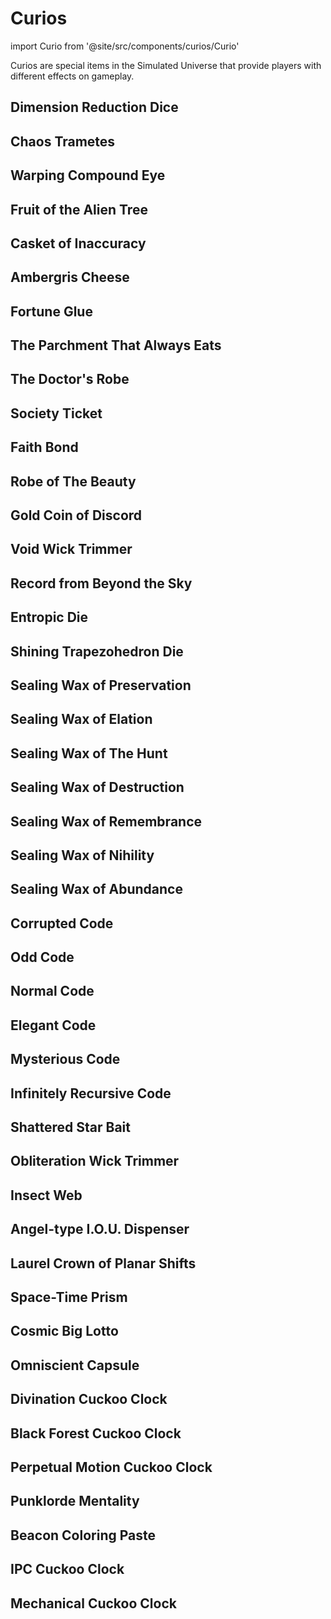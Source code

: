 # Curios

import Curio from '@site/src/components/curios/Curio'

Curios are special items in the Simulated Universe that provide players with different effects on gameplay.

## Dimension Reduction Dice

<Curio curio="Dimension Reduction Dice" />

## Chaos Trametes

<Curio curio="Chaos Trametes" />

## Warping Compound Eye

<Curio curio="Warping Compound Eye" />

## Fruit of the Alien Tree

<Curio curio="Fruit of the Alien Tree" />

## Casket of Inaccuracy

<Curio curio="Casket of Inaccuracy" />

## Ambergris Cheese

<Curio curio="Ambergris Cheese" />

## Fortune Glue

<Curio curio="Fortune Glue" />

## The Parchment That Always Eats

<Curio curio="The Parchment That Always Eats" />

## The Doctor's Robe

<Curio curio="The Doctor's Robe" />

## Society Ticket

<Curio curio="Society Ticket" />

## Faith Bond

<Curio curio="Faith Bond" />

## Robe of The Beauty

<Curio curio="Robe of The Beauty" />

## Gold Coin of Discord

<Curio curio="Gold Coin of Discord" />

## Void Wick Trimmer

<Curio curio="Void Wick Trimmer" />

## Record from Beyond the Sky

<Curio curio="Record from Beyond the Sky" />

## Entropic Die

<Curio curio="Entropic Die" />

## Shining Trapezohedron Die

<Curio curio="Shining Trapezohedron Die" />

## Sealing Wax of Preservation

<Curio curio="Sealing Wax of Preservation" />

## Sealing Wax of Elation

<Curio curio="Sealing Wax of Elation" />

## Sealing Wax of The Hunt

<Curio curio="Sealing Wax of The Hunt" />

## Sealing Wax of Destruction

<Curio curio="Sealing Wax of Destruction" />

## Sealing Wax of Remembrance

<Curio curio="Sealing Wax of Remembrance" />

## Sealing Wax of Nihility

<Curio curio="Sealing Wax of Nihility" />

## Sealing Wax of Abundance

<Curio curio="Sealing Wax of Abundance" />

## Corrupted Code

<Curio curio="Corrupted Code" />

## Odd Code

<Curio curio="Odd Code" />

## Normal Code

<Curio curio="Normal Code" />

## Elegant Code

<Curio curio="Elegant Code" />

## Mysterious Code

<Curio curio="Mysterious Code" />

## Infinitely Recursive Code

<Curio curio="Infinitely Recursive Code" />

## Shattered Star Bait

<Curio curio="Shattered Star Bait" />

## Obliteration Wick Trimmer

<Curio curio="Obliteration Wick Trimmer" />

## Insect Web

<Curio curio="Insect Web" />

## Angel-type I.O.U. Dispenser

<Curio curio="Angel-type I.O.U. Dispenser" />

## Laurel Crown of Planar Shifts

<Curio curio="Laurel Crown of Planar Shifts" />

## Space-Time Prism

<Curio curio="Space-Time Prism" />

## Cosmic Big Lotto

<Curio curio="Cosmic Big Lotto" />

## Omniscient Capsule

<Curio curio="Omniscient Capsule" />

## Divination Cuckoo Clock

<Curio curio="Divination Cuckoo Clock" />

## Black Forest Cuckoo Clock

<Curio curio="Black Forest Cuckoo Clock" />

## Perpetual Motion Cuckoo Clock

<Curio curio="Perpetual Motion Cuckoo Clock" />

## Punklorde Mentality

<Curio curio="Punklorde Mentality" />

## Beacon Coloring Paste

<Curio curio="Beacon Coloring Paste" />

## IPC Cuckoo Clock

<Curio curio="IPC Cuckoo Clock" />

## Mechanical Cuckoo Clock

<Curio curio="Mechanical Cuckoo Clock" />
